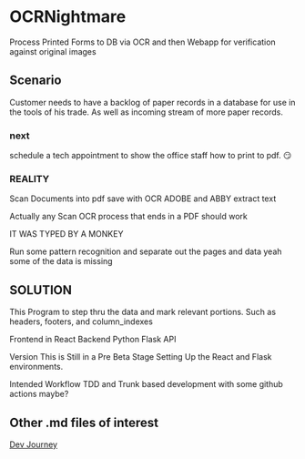 # OCRNightmare

Process Printed Forms to DB via OCR and then Webapp for verification against original images

## Scenario

Customer needs to have a backlog of paper records in a database
for use in the tools of his trade.
As well as incoming stream of more paper records.

### next

 schedule a tech appointment  to show the office staff how to print to pdf. :smirk:

### REALITY

Scan Documents into pdf
save with OCR ADOBE and ABBY extract text

Actually any Scan OCR process that ends in a PDF should work

 IT WAS TYPED BY A MONKEY

 Run some pattern recognition and separate out the pages and data
 yeah some of the data is missing

## SOLUTION

This Program to step thru the data and mark relevant portions. Such as headers, footers, and column_indexes

Frontend in React
Backend Python Flask API

Version
This is Still in a Pre Beta Stage Setting Up the React and Flask environments.

Intended Workflow TDD and Trunk based development
with some github actions maybe?

## Other .md files of interest


[Dev Journey](../blob/master/DevJourney.md)

